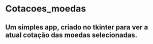 # Cotacoes_moedas

## Um simples app, criado no tkinter para ver a atual cotação das moedas selecionadas.
